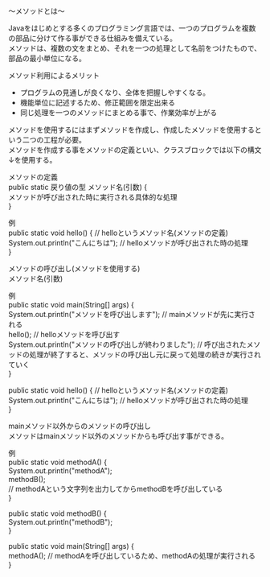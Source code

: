 〜メソッドとは〜

Javaをはじめとする多くのプログラミング言語では、一つのプログラムを複数の部品に分けて作る事ができる仕組みを備えている。<br>
メソッドは、複数の文をまとめ、それを一つの処理として名前をつけたもので、部品の最小単位になる。<br>

メソッド利用によるメリット<br>
- プログラムの見通しが良くなり、全体を把握しやすくなる。
- 機能単位に記述するため、修正範囲を限定出来る
- 同じ処理を一つのメソッドにまとめる事で、作業効率が上がる<br>

メソッドを使用するにはまずメソッドを作成し、作成したメソッドを使用するという二つの工程が必要。<br>
メソッドを作成する事をメソッドの定義といい、クラスブロックでは以下の構文↓を使用する。<br>

メソッドの定義<br>
public static 戻り値の型 メソッド名(引数) {<br>
  メソッドが呼び出された時に実行される具体的な処理<br>
}<br>

例<br>
public static void hello() { // helloというメソッド名(メソッドの定義)<br>
  System.out.println("こんにちは"); // helloメソッドが呼び出された時の処理<br>
}<br>

メソッドの呼び出し(メソッドを使用する)<br>
メソッド名(引数)<br>

例<br>
public static void main(String[] args) {<br>
  System.out.println("メソッドを呼び出します"); // mainメソッドが先に実行される<br>
  hello(); // helloメソッドを呼び出す<br>
  System.out.println("メソッドの呼び出しが終わりました"); // 呼び出されたメソッドの処理が終了すると、メソッドの呼び出し元に戻って処理の続きが実行されていく<br>
}<br>

public static void hello() { // helloというメソッド名(メソッドの定義)<br>
  System.out.println("こんにちは"); // helloメソッドが呼び出された時の処理<br>
}<br>

mainメソッド以外からのメソッドの呼び出し<br>
メソッドはmainメソッド以外のメソッドからも呼び出す事ができる。<br>

例<br>
public static void methodA() {<br>
  System.out.println("methodA");<br>
  methodB();<br>
  // methodAという文字列を出力してからmethodBを呼び出している<br>
}<br>

public static void methodB() {<br>
  System.out.println("methodB");<br>
}<br>

public static void main(String[] args) {<br>
  methodA(); // methodAを呼び出しているため、methodAの処理が実行される<br>
}<br>